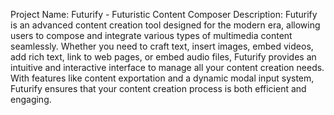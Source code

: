 Project Name: Futurify - Futuristic Content Composer
Description:
Futurify is an advanced content creation tool designed for the modern era, allowing users to compose and integrate various types of multimedia content seamlessly. Whether you need to craft text, insert images, embed videos, add rich text, link to web pages, or embed audio files, Futurify provides an intuitive and interactive interface to manage all your content creation needs. With features like content exportation and a dynamic modal input system, Futurify ensures that your content creation process is both efficient and engaging.